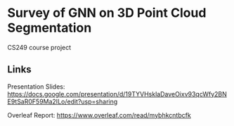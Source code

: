 # Survey of GNN on 3D Point Cloud Segmentation
CS249 course project

## Links
Presentation Slides:
https://docs.google.com/presentation/d/19TYVHsklaDaveOixv93qcWfy2BNE9tSaR0F59Ma2ILo/edit?usp=sharing

Overleaf Report:
https://www.overleaf.com/read/mybhkcntbcfk
